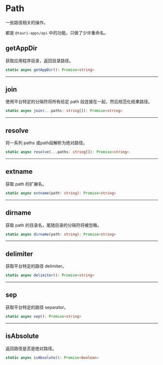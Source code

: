 # Path
一些路径相关的操作。

都是 `@tauri-apps/api` 中的功能，只做了少许重命名。

## getAppDir
获取应用程序目录，返回目录路径。

```typescript
static async getAppDir(): Promise<string>
```

---

## join
使用平台特定的分隔符将所有给定 path 段连接在一起，然后规范化结果路径。

```typescript
static async join(...paths: string[]): Promise<string>
```

---

## resolve
将一系列 paths 或path段解析为绝对路径。

```typescript
static async resolve(...paths: string[]): Promise<string>
```

---

## extname
获取 path 的扩展名。

```typescript
static async extname(path: string): Promise<string>
```

---

## dirname
获取 path 的目录名，尾随目录的分隔符将被忽略。

```typescript
static async dirname(path: string): Promise<string>
```

---

## delimiter
获取平台特定的路径 delimiter。

```typescript
static async delimiter(): Promise<string>
```

---

## sep
获取平台特定的路径 separator。

```typescript
static async sep(): Promise<string>
```

---

## isAbsolute
返回路径是否是绝对路径。

```typescript
static async isAbsolute(): Promise<boolean>
```

